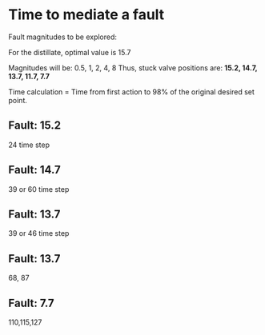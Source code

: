 # Time to mediate a fault

Fault magnitudes to be explored:

For the distillate, optimal value is 15.7

Magnitudes will be: 0.5, 1, 2, 4, 8
Thus, stuck valve positions are: **15.2, 14.7, 13.7, 11.7, 7.7**

Time calculation = Time from first action to 98% of the original desired set point.

## Fault: 15.2
24 time step

## Fault: 14.7
39 or 60 time step

## Fault: 13.7
39 or 46 time step

## Fault: 13.7
68, 87

## Fault: 7.7
110,115,127
